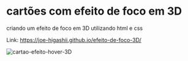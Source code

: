 # cartões com efeito de foco em 3D

criando um efeito de foco em 3D utilizando html e css

Link: https://joe-higashii.github.io/efeito-de-foco-3D/

![cartao-efeito-hover-3D](https://github.com/joe-higashii/efeito-de-foco-3D/assets/129689531/0fcdb63f-e6c5-4797-aacf-e48973b71c14)
